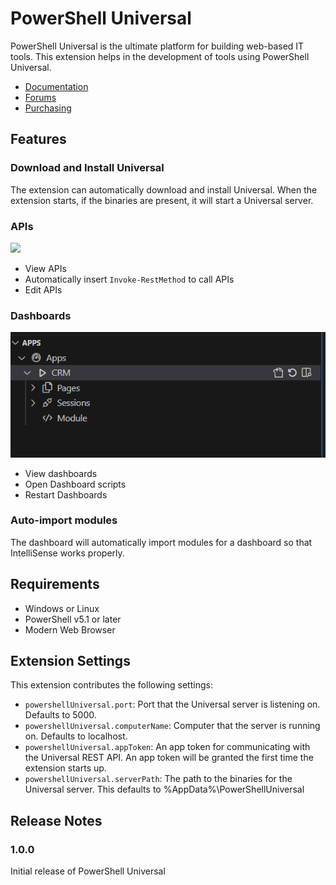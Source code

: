 # PowerShell Universal 

PowerShell Universal is the ultimate platform for building web-based IT tools. This extension helps in the development of tools using PowerShell Universal. 

- [Documentation](https://docs.ironmansoftware.com)
- [Forums](https://forums.universaldashboard.io)
- [Purchasing](https://ironmansoftware.com/powershell-universal)

## Features

### Download and Install Universal

The extension can automatically download and install Universal. When the extension starts, if the binaries are present, it will start a Universal server. 

### APIs

![](https://github.com/ironmansoftware/universal-code/raw/master/images/apis.png)

- View APIs
- Automatically insert `Invoke-RestMethod` to call APIs
- Edit APIs

### Dashboards

![](https://github.com/ironmansoftware/universal-code/raw/master/images/dashboards.png)

- View dashboards 
- Open Dashboard scripts
- Restart Dashboards

### Auto-import modules

The dashboard will automatically import modules for a dashboard so that IntelliSense works properly.

## Requirements

- Windows or Linux
- PowerShell v5.1 or later
- Modern Web Browser

## Extension Settings

This extension contributes the following settings:

* `powershellUniversal.port`: Port that the Universal server is listening on. Defaults to 5000.
* `powershellUniversal.computerName`: Computer that the server is running on. Defaults to localhost.
* `powershellUniversal.appToken`: An app token for communicating with the Universal REST API. An app token will be granted the first time the extension starts up. 
* `powershellUniversal.serverPath`: The path to the binaries for the Universal server. This defaults to %AppData%\PowerShellUniversal

## Release Notes

### 1.0.0

Initial release of PowerShell Universal